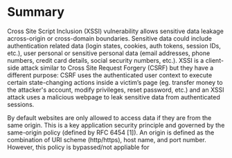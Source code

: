 # Summary

Cross Site Script Inclusion (XSSI) vulnerability allows sensitive data leakage across-origin or cross-domain boundaries. Sensitive data could include authentication related data (login states, cookies, auth tokens, session IDs, etc.), user personal or sensitive personal data (email addresses, phone numbers, credit card details, social security numbers, etc.). XSSI is a client-side attack similar to Cross Site Request Forgery (CSRF) but they have a different purpose: CSRF uses the authenticated user context to execute certain state-changing actions inside a victim’s page (eg. transfer money to the attacker's account, modify privileges, reset password, etc.) and an XSSI attack uses a malicious webpage to leak sensitive data from authenticated sessions.

By default websites are only allowed to access data if they are from the same origin. This is a key application security principle and governed by the same-origin policy (defined by RFC 6454 [1]). An origin is defined as the combination of URI scheme (http/https), host name, and port number. However, this policy is bypassed/not appliable for <SCRIPT> HTML tag inclusions. This exception is necessary, without it websites and services would not be able to consume third party services, traffic analysis or advertisement platforms, etc.

When the browser opens a website the <SCRIPT> resources are fetched from the cross-origin domain and they run in the same context as the including site/browser which presents the opportunity to leak sensitive data. This is in most cases JavaScript however it doesn't have to be a JavaScript file or be served with text/javascript or .js extension. Some browsers are lenient and only block it if it is served with an image type (image/), a video type (video/), an audio (audio/*) type, or text/csv [10].

Old browser version vulnerabilities (IE9/10) allowed data leakage via JavaScript error messages at runtime but those vulnerabilties have now been patched by vendors and are considered not relevant. By setting the charset attribute of the <SCRIPT> tag the attacker/tester can enforce UTF-16 encoding which allows data leakage for other data formats (eg JSON). If you want to learn more about these please read Takeshi Terada: Identifier based XSSI attacks MBSD Technical Whitepaper [8].

The following XSSI vulnerability cases will be discussed:

1. Leak sensitive data via global variables
2. Leak sensitive data via global function parameters
3. Leak sensitive data via non-JavaScript resource - CSV with quotations theft
4. Leak sensitive data via JavaScript runtime errors

## Example - Leak sensitive data via global variables
## Example - Leak sensitive data via global function parameters
## Example - Leak sensitive data via JavaScript runtime errors
## How to Test
### Black Box Testing
### Gray Box Testing
# Remediation
# References
# Tools
